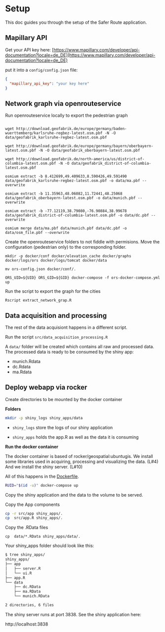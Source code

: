# Setup

This doc guides you through the setup of the Safer Route application.

## Mapillary API

Get your API key here: [https://www.mapillary.com/developer/api-documentation?locale=de_DE](https://www.mapillary.com/developer/api-documentation?locale=de_DE)

put it into a `config/config.json` file:

```json
{
  "mapillary_api_key": "your key here"
}
```


## Network graph via openrouteservice


Run openrouteservice locally to export the pedestrian graph
```

wget http://download.geofabrik.de/europe/germany/baden-wuerttemberg/karlsruhe-regbez-latest.osm.pbf -N -O data/geofabrik_karlsruhe-regbez-latest.osm.pbf

wget http://download.geofabrik.de/europe/germany/bayern/oberbayern-latest.osm.pbf -N -O data/geofabrik_oberbayern-latest.osm.pbf

wget http://download.geofabrik.de/north-america/us/district-of-columbia-latest.osm.pbf -N -O data/geofabrik_district-of-columbia-latest.osm.pbf

osmium extract -b 8.412699,49.409633,8.590426,49.591490 data/geofabrik_karlsruhe-regbez-latest.osm.pbf -o data/ma.pbf --overwrite

osmium extract -b 11.35963,48.06082,11.72441,48.25068 data/geofabrik_oberbayern-latest.osm.pbf -o data/munich.pbf --overwrite 

osmium extract -b -77.12119,38.79080,-76.90884,38.99678 data/geofabrik_district-of-columbia-latest.osm.pbf -o data/dc.pbf --overwrite

osmium merge data/ma.pbf data/munich.pbf data/dc.pbf -o data/osm_file.pbf --overwrite

```

Create the openrouteservice folders to not fiddle with permisions. Move the configuration (pedestrian only) to the corresponding folder.

```
mkdir -p docker/conf docker/elevation_cache docker/graphs docker/logs/ors docker/logs/tomcat docker/data

mv ors-config.json docker/conf/.
```


```
ORS_UID=${UID} ORS_GID=${GID} docker-compose -f ors-docker-compose.yml up
```

Run the script to export the graph for the cities

```
Rscript extract_network_grap.R
```

## Data acquisition and processing


The rest of the data acquisiont happens in a different script. 

Run the script `src/data_acquisition_processing.R`

A `data/` folder will be created which contains all raw and processed data. 
The processed data is ready to be consumed by the shiny app:

* munich.Rdata
* dc.Rdata
* ma.Rdata



## Deploy webapp via rocker

Create directories to be mounted by the docker container

**Folders**

```sh
mkdir -p shiny_logs shiny_apps/data
```

* `shiny_logs` store the logs of our shiny application

* `shiny_apps` holds the app.R as well as the data it is consuming



**Run the docker container**

The docker container is based of rocker/geospatial:ubuntugis. 
We install some libraries used in acquiring, processing and visualizing the data. (L#4)
And we install the shiny server. (L#10)

All of this happens in the [Dockerfile](Dockerfile).


```sh
RUID="$(id -u)" docker-compose up
``` 

Copy the shiny application and the data to the volume to be served.

Copy the App components
```sh
cp -r src/app shiny_apps/.
cp  src/app.R shiny_apps/.

```

Copy the .RData files

```
cp  data/*.RData shiny_apps/data/.
```

Your shiny_apps folder should look like this:

```sh
$ tree shiny_apps/
shiny_apps/
├── app
│   ├── server.R
│   └── ui.R
├── app.R
└── data
    ├── dc.RData
    ├── ma.RData
    └── munich.RData

2 directories, 6 files

```


The shiny server runs at port 3838. See the shiny application here:


http://localhost:3838



